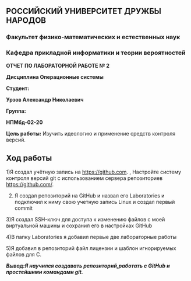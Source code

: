 <h2>РОССИЙСКИЙ УНИВЕРСИТЕТ ДРУЖБЫ НАРОДОВ</h2>

<h3>Факультет физико-математических и естественных наук</h3>

<h3>Кафедра прикладной информатики и теории вероятностей</h3>

**ОТЧЕТ ПО ЛАБОРАТОРНОЙ РАБОТЕ № 2**

**Дисциплина Операционные системы**

**Студент:**

**Урзов Александр Николаевич**

**Группа:**

**НПМбд-02-20**

**Цель работы:** Изучить идеологию и применение средств контроля версий.

<h2>Ход работы</h2>

1)Я создал учётную запись на https://github.com. , Настройте систему
контроля версий git с использованием сервера репозиториев
<https://github.com/>.

2) Я создал репозиторий на GitHub и назвал его Laboratories и подключил к
ниму свою учетную запись Linux и создал первый commit


3)Я создал SSH-ключ для доступа к изменению файлов с моей виртуальной машины и сохранил его в настройках GitHub

4)В папку Laboratories я добавил первые две лабораторные работы

5)Я добавил в репозиторий файл лицензии и шаблон игнорируемых файлов для
C.

***Вывод:Я научился создавать репозиторий,работать с GitHub и простейшими
командами git.***
